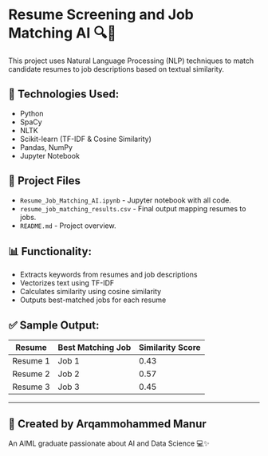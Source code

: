 # Resume Screening and Job Matching AI 🔍🤖

This project uses Natural Language Processing (NLP) techniques to match candidate resumes to job descriptions based on textual similarity.

## 🔧 Technologies Used:
- Python
- SpaCy
- NLTK
- Scikit-learn (TF-IDF & Cosine Similarity)
- Pandas, NumPy
- Jupyter Notebook

## 📁 Project Files
- `Resume_Job_Matching_AI.ipynb` - Jupyter notebook with all code.
- `resume_job_matching_results.csv` - Final output mapping resumes to jobs.
- `README.md` - Project overview.

## 📊 Functionality:
- Extracts keywords from resumes and job descriptions
- Vectorizes text using TF-IDF
- Calculates similarity using cosine similarity
- Outputs best-matched jobs for each resume

## ✅ Sample Output:

| Resume | Best Matching Job | Similarity Score |
|--------|-------------------|------------------|
| Resume 1 | Job 1 | 0.43 |
| Resume 2 | Job 2 | 0.57 |
| Resume 3 | Job 3 | 0.45 |

---

## 👤 Created by Arqammohammed Manur  
An AIML graduate passionate about AI and Data Science 💻✨
